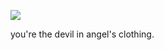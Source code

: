 ![](https://64.media.tumblr.com/993746e47aeac37e5800d851d0b0aefd/a860a53777171627-ec/s1280x1920/6005ce02e8fbd9e3f2826860bebccc886a87cfc9.pnj)

you're the devil in angel's clothing. 
